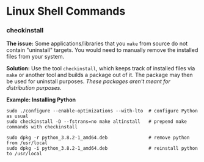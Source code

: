 # Linux Shell Commands

### checkinstall
**The issue:** Some applications/libraries that you `make` from source do not contain "uninstall" targets. You would need to manually remove the installed files from your system.

**Solution:** Use the tool `checkinstall`, which keeps track of installed files via `make` or another tool and builds a package out of it. The package may then be used for uninstall purposes. _These packages aren't meant for distribution purposes._

**Example: Installing Python**
```
sudo ./configure --enable-optimizations --with-lto  # configure Python as usual
sudo checkinstall -D --fstrans=no make altinstall   # prepend make commands with checkinstall

sudo dpkg -r python_3.8.2-1_amd64.deb               # remove python from /usr/local
sudo dpkg -i python_3.8.2-1_amd64.deb               # reinstall python to /usr/local
```
